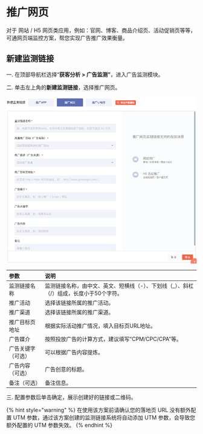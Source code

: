 # 推广网页

对于 网站 / H5 网页类应用，例如：官网、博客、商品介绍页、活动促销页等等，可通网页端监控方案，帮您实现广告推广效果衡量。

## 新建监测链接

一. 在顶部导航栏选择“**获客分析 &gt; 广告监测”**，进入广告监测模块。

二. 单击左上角的**新建监测链接**，选择推广网页。

![](../../../../.gitbook/assets/image%20%2872%29.png)

| 参数 | 说明 |
| :--- | :--- |
| 监测链接名称 | 监测链接名称，由中文、英文、短横线（-）、下划线（\_）、斜杠（/）组成，长度小于50个字符。 |
| 推广活动 | 选择该链接所属的推广活动。 |
| 推广渠道 | 选择该链接所属的推广渠道。 |
| 推广目标页地址 | 根据实际活动推广情况，填入目标页URL地址。 |
| 广告媒介 | 按照投放广告的计算方式，建议填写“CPM/CPC/CPA”等。 |
| 广告关键字（可选） | 可以根据广告内容提炼。 |
| 广告内容（可选） | 广告创意的标题。 |
| 备注（可选） | 备注信息。 |

三. 配置参数后单击确定，展示创建好的链接或二维码。

{% hint style="warning" %}
在使用该方案前请确认您的落地页 URL 没有额外配置 UTM 参数，通过该方案创建的监测链接系统将自动添加 UTM 参数，会导致您额外配置的 UTM 参数失效。
{% endhint %}


